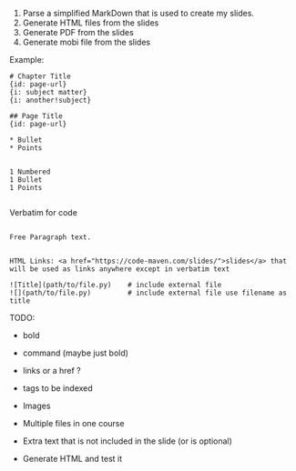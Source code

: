 

1) Parse a simplified MarkDown that is used to create my slides.
2) Generate HTML files from the slides
3) Generate PDF from the slides
4) Generate mobi file from the slides


Example:


```
# Chapter Title
{id: page-url}
{i: subject matter}
{i: another!subject}

## Page Title
{id: page-url}

* Bullet
* Points


1 Numbered
1 Bullet
1 Points 


   ```
   Verbatim for code
   ``` 

Free Paragraph text.


HTML Links: <a href="https://code-maven.com/slides/">slides</a> that will be used as links anywhere except in verbatim text 

![Title](path/to/file.py)    # include external file
![](path/to/file.py)         # include external file use filename as title

``` 

TODO:
* bold
* command (maybe just bold)
* links []() or a href ?
* tags to be indexed
* Images
* Multiple files in one course
* Extra text that is not included in the slide (or is optional)

* Generate HTML and test it